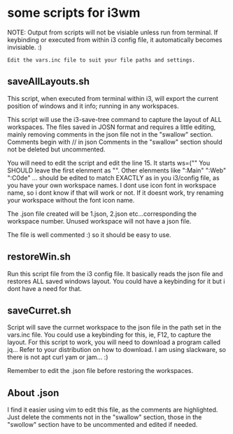 # some scripts for i3wm
NOTE:
	Output from scripts will not be visiable unless run from terminal.
	If keybinding or executed from within i3 config file, it 
	automatically becomes invisiable. :)
	
	Edit the vars.inc file to suit your file paths and settings.

saveAllLayouts.sh
-----------------

This script, when executed from terminal within i3, will export the current
position of windows and it info; running in any workspaces. 

This script will use the i3-save-tree command to capture the layout of ALL 
workspaces. The files saved in JOSN format and requires a little editing, 
mainly removing comments in the json file not in the "swallow" section.
Comments begin with // in json
Comments in the "swallow" section should not be deleted but uncommented. 

You will need to edit the script and edit the line 15. 
It starts ws=("" You SHOULD leave the first elenment as "". 
Other elenments like ":Main" ":Web" ":C0de" ... 
should be edited to match EXACTLY as in you i3/config file,
as you have your own workspace names. I dont use icon font in workspace name, 
so i dont know if that will work or not. If it doesnt work, try renaming your 
workspace without the font icon name.

The .json file created will be 1.json, 2.json etc...corresponding the 
workspace number. Unused workspace will not have a json file.

The file is well commented :) so it should be easy to use.


restoreWin.sh
-------------

Run this script file from the i3 config file. It basically reads the json file
and restores ALL saved windows layout. You could have a keybinding for it but i dont
have a need for that. 

saveCurret.sh
-------------

Script will save the currnet workspace to the json file in the path set in the vars.inc
file. You could use a keybinding for this, ie, F12, to capture the layout.
For this script to work, you will need to download a program called jq...
Refer to your distribution on how to download.
I am using slackware, so there is not apt curl yam or jam... :)

Remember to edit the .json file before restoring the workspaces.


About .json
-----------

I find it easier using vim to edit this file, as the comments are highlighted.
Just delete the comments not in the "swallow" section, those in the "swollow" 
section have to be uncommented and edited if needed.


